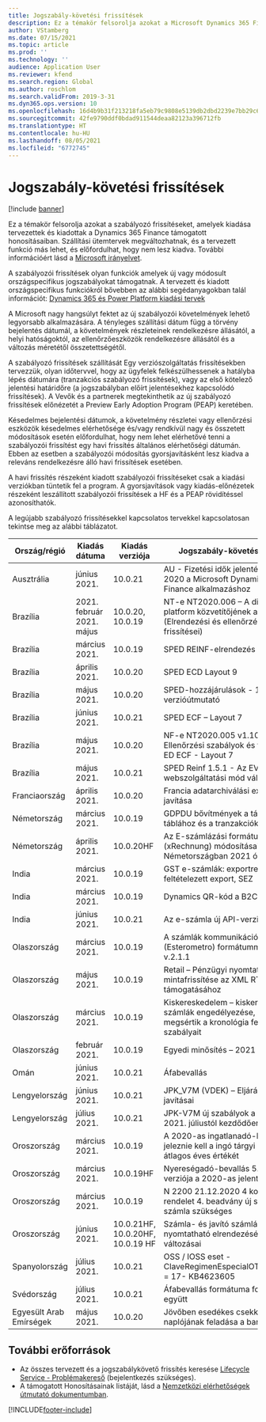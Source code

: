 ```yaml
---
title: Jogszabály-követési frissítések
description: Ez a témakör felsorolja azokat a Microsoft Dynamics 365 Finance tervezett és kiadott szabályozói frissítéseit.
author: VStamberg
ms.date: 07/15/2021
ms.topic: article
ms.prod: ''
ms.technology: ''
audience: Application User
ms.reviewer: kfend
ms.search.region: Global
ms.author: roschlom
ms.search.validFrom: 2019-3-31
ms.dyn365.ops.version: 10
ms.openlocfilehash: 16d4b9b31f213218fa5eb79c9808e5139db2dbd2239e7bb29c62af15aa372a9f
ms.sourcegitcommit: 42fe9790ddf0bdad911544deaa82123a396712fb
ms.translationtype: HT
ms.contentlocale: hu-HU
ms.lasthandoff: 08/05/2021
ms.locfileid: "6772745"
---
```

# <a name="regulatory-updates"></a>Jogszabály-követési frissítések

[!include [banner](../includes/banner.md)]

Ez a témakör felsorolja azokat a szabályozó frissítéseket, amelyek kiadása tervezettek és kiadottak a Dynamics 365 Finance támogatott honosításaiban. Szállítási ütemtervek megváltozhatnak, és a tervezett funkció más lehet, és előfordulhat, hogy nem lesz kiadva. További információért lásd a [Microsoft irányelvet](https://go.microsoft.com/fwlink/p/?linkid=2007332). 

A szabályozói frissítések olyan funkciók amelyek új vagy módosult országspecifikus jogszabályokat támogatnak. A tervezett és kiadott országspecifikus funkciókról bővebben az alábbi segédanyagokban talál információt: [Dynamics 365 és Power Platform kiadási tervek](/business-applications-release-notes/index)

A Microsoft nagy hangsúlyt fektet az új szabályozói követelmények lehető legyorsabb alkalmazására. A tényleges szállítási dátum függ a törvény bejelentés dátumál, a követelmények részleteinek rendelkezésre állásától, a helyi hatóságoktól, az ellenőrzőeszközök rendelkezésre állásától és a változás méretétől összetettségétől.

A szabályozó frissítések szállítását Egy verziószolgáltatás frissítésekben tervezzük, olyan időtervvel, hogy az ügyfelek felkészülhessenek a hatályba lépés dátumára (tranzakciós szabályozó frissítések), vagy az első kötelező jelentési határidőre (a jogszabályban előírt jelentésekhez kapcsolódó frissítések). A Vevők és a partnerek megtekinthetik az új szabályozó frissítések előnézetét a Preview Early Adoption Program (PEAP) keretében.

Késedelmes bejelentési dátumok, a követelmény részletei vagy ellenőrzési eszközök késedelmes elérhetősége és/vagy rendkívül nagy és összetett módosítások esetén előfordulhat, hogy nem lehet elérhetővé tenni a szabályozói frissítést egy havi frissítés általános elérhetőségi dátumán. Ebben az esetben a szabályozói módosítás gyorsjavításként lesz kiadva a releváns rendelkezésre álló havi frissítések esetében.

A havi frissítés részeként kiadott szabályozói frissítéseket csak a kiadási verziókban tüntetik fel a program. A gyorsjavítások vagy kiadás-előnézetek részeként leszállított szabályozói frissítések a HF és a PEAP rövidítéssel azonosíthatók. 

A legújabb szabályozó frissítésekkel kapcsolatos tervekkel kapcsolatosan tekintse meg az alábbi táblázatot.   

|Ország/régió|Kiadás dátuma|Kiadás verziója|Jogszabály-követési frissítés|
|--------------------|---------------|-------|-------| 
|      Ausztrália         |   június 2021.      | 10.0.21      |   AU - Fizetési idők jelentési bizonylat 2020 a Microsoft Dynamics 365 Finance alkalmazáshoz   |
|      Brazília         |   2021. február 2021. május      | 10.0.20, 10.0.19      |   NT-e NT2020.006 – A digitális platform közvetítőjének azonosítója (Elrendezési és ellenőrzési szabályok frissítései)   |
|      Brazília         |   március 2021.         | 10.0.19         |    SPED REINF-elrendezés 1.5.1  |
|      Brazília         |   április 2021.         | 10.0.20        |    SPED ECD Layout 9  |
|      Brazília         |   május 2021.         | 10.0.20         |    SPED-hozzájárulások - 1.34-es verzióútmutató  |
|      Brazília         |   június 2021.         | 10.0.21         |    SPED ECF – Layout 7  |
|      Brazília         |   május 2021.         | 10.0.20         |    NF-e NT2020.005 v1.10 - Ellenőrzési szabályok és frissítések– ED ECF - Layout 7  |
|      Brazília         |   május 2021.         | 10.0.21         |    SPED Reinf 1.5.1 - Az EVENT 5011 webszolgáltatási mód változásai  |
|      Franciaország        |   április 2021.       | 10.0.20      |   Francia adatarchiválási export (FEC) javítása  |
|      Németország        |   március 2021.       | 10.0.19      |   GDPDU bővítmények a tárgyi eszközök táblához és a tranzakciókhoz  |
|      Németország        |   április 2021.       | 10.0.20HF      |   Az E-számlázási formátum (xRechnung) módosításai Németországban 2021 óta  |
|      India         |   március 2021.      | 10.0.19      |   GST e-számlák: exportrendelések, feltételezett export, SEZ  |
|      India         |   március 2021.      | 10.0.19      |   Dynamics QR-kód a B2C-számlán  |
|      India         |   június 2021.      | 10.0.21      |   Az e-számla új API-verziója (v.1.04)  |
|      Olaszország         |   március 2021.      | 10.0.19      |   A számlák kommunikációja (Esterometro) formátummódosítások v.2.1.1  |
|      Olaszország        |   május 2021.      | 10.0.19      |   Retail – Pénzügyi nyomtató integrációs mintafrissítése az XML RT 2.0 támogatásához  |
|      Olaszország         |   március 2021.      | 10.0.19      |   Kiskereskedelem – kiskereskedelmi számlák engedélyezése, amelyek megsértik a kronológia feladás szabályait  |
|      Olaszország         |   február 2021.      | 10.0.19      |   Egyedi minősítés – 2021  |
|      Omán         |   június 2021.      | 10.0.21      |   Áfabevallás  |
|      Lengyelország          |   június 2021.     | 10.0.21     |   JPK_V7M (VDEK) – Eljárási jelölések javításai |
|      Lengyelország          |   július 2021.     | 10.0.21     |   JPK-V7M új szabályok a kitöltésre 2021. júliustól kezdődően |
|      Oroszország          |   március 2021.     | 10.0.19    |   A 2020-as ingatlanadó-bevallásnak jeleznie kell a ingó tárgyi eszközök átlagos éves értékét|
|      Oroszország          |   március 2021.     | 10.0.19HF    |   Nyereségadó-bevallás 5.09-es verziója a 2020-as jelentéshez|
|      Oroszország          |   március 2021.     | 10.0.19    |   N 2200 21.12.2020 4 kormányzati rendelet 4. beadvány új szállítási számla szükséges|
|      Oroszország          |   június 2021.     | 10.0.21HF, 10.0.20HF, 10.0.19 HF    |   Számla- és javító számlák nyomtatható elrendezésének változásai|
|      Spanyolország          |   július 2021.     | 10.0.21    |    OSS / IOSS eset - ClaveRegimenEspecialOTrascendencia = 17- KB4623605|
|      Svédország          |   július 2021.     | 10.0.21    |    Áfabevallás formátuma fordított áfával együtt|
|      Egyesült Arab Emírségek   |   május 2021.     | 10.0.20    |   Jövőben esedékes csekkek kifizetési naplójának feladása a bankszámlára |



## <a name="additional-resources"></a>További erőforrások
- Az összes tervezett és a jogszabálykövető frissítés keresése [Lifecycle Service - Problémakereső](https://lcs.dynamics.com/Logon/Index) (bejelentkezés szükséges).
- A támogatott Honosításainak listáját, lásd a [Nemzetközi elérhetőségek útmutató dokumentumban](https://aka.ms/dynamics_365_international_availability_deck).



[!INCLUDE[footer-include](../../includes/footer-banner.md)]
